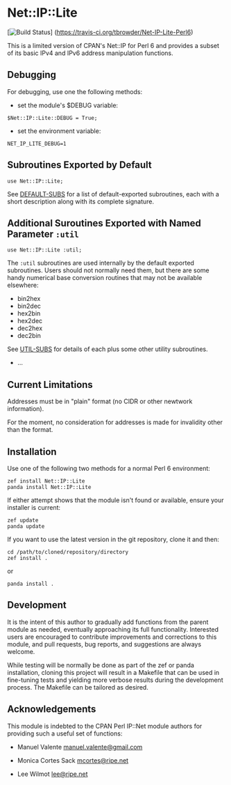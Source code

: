 # Net::IP::Lite

[![Build Status](https://travis-ci.org/tbrowder/Net-IP-Lite-Perl6.svg?branch=master)]
  (https://travis-ci.org/tbrowder/Net-IP-Lite-Perl6)

This is a limited version of CPAN's Net::IP for Perl 6 and provides a
subset of its basic IPv4 and IPv6 address manipulation functions.

## Debugging

For debugging, use one the following methods:

- set the module's $DEBUG variable:

```Perl6
$Net::IP::Lite::DEBUG = True;
```

- set the environment variable:

```Perl6
NET_IP_LITE_DEBUG=1
```

## Subroutines Exported by Default

```Perl6
use Net::IP::Lite;
```

See
[DEFAULT-SUBS](https://github.com/tbrowder/Net-IP-Lite-Perl6/blob/master/DEFAULT-SUBS.md)
for a list of default-exported subroutines, each with a short
description along with its complete signature.

## Additional Suroutines Exported with Named Parameter `:util`

```Perl6
use Net::IP::Lite :util;
```

The `:util` subroutines are used internally by the default exported
subroutines. Users should not normally need them, but there are some
handy numerical base conversion routines that may not be available elsewhere:

- bin2hex
- bin2dec
- hex2bin
- hex2dec
- dec2hex
- dec2bin

See [UTIL-SUBS](https://github.com/tbrowder/Net-IP-Lite-Perl6/blob/master/UTIL-SUBS.md)
for details of each plus some other utility subroutines.

- ...


## Current Limitations

Addresses must be in "plain" format (no CIDR or other newtwork information).

For the moment, no consideration for addresses is made for invalidity
other than the format.

## Installation

Use one of the following two methods for a normal Perl 6 environment:

```Perl6
zef install Net::IP::Lite
panda install Net::IP::Lite
```

If either attempt shows that the module isn't found or available, ensure your installer is current:

```Perl6
zef update
panda update
```

If you want to use the latest version in the git repository, clone it and then:

```Perl6
cd /path/to/cloned/repository/directory
zef install .
```

or

```Perl6
panda install .
```

## Development

It is the intent of this author to gradually add functions from the
parent module as needed, eventually approaching its full
functionality. Interested users are encouraged to contribute
improvements and corrections to this module, and pull requests, bug
reports, and suggestions are always welcome.

While testing will be normally be done as part of the zef or panda
installation, cloning this project will result in a Makefile that can
be used in fine-tuning tests and yielding more verbose results during
the development process. The Makefile can be tailored as desired.

## Acknowledgements

This module is indebted to the CPAN Perl IP::Net module authors for
providing such a useful set of functions:

- Manuel Valente <manuel.valente@gmail.com>

- Monica Cortes Sack <mcortes@ripe.net>

- Lee Wilmot <lee@ripe.net>
